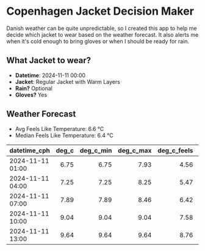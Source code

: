 
# Copenhagen Jacket Decision Maker

Danish weather can be quite unpredictable, so I created this app to help me decide which jacket to wear based on the weather forecast. 
It also alerts me when it's cold enough to bring gloves or when I should be ready for rain.

## What Jacket to wear?

- **Datetime**: 2024-11-11 00:00
- **Jacket**: Regular Jacket with Warm Layers
- **Rain?** Optional
- **Gloves?** Yes

## Weather Forecast
- Avg Feels Like Temperature: 6.6 °C
- Median Feels Like Temperature: 6.4 °C

| datetime_cph     |   deg_c |   deg_c_min |   deg_c_max |   deg_c_feels | weather   | wind   | rain   |
|:-----------------|--------:|------------:|------------:|--------------:|:----------|:-------|:-------|
| 2024-11-11 01:00 |    6.75 |        6.75 |        7.93 |          4.56 | Clouds    | Low    | None   |
| 2024-11-11 04:00 |    7.25 |        7.25 |        8.25 |          5.47 | Clouds    | Low    | None   |
| 2024-11-11 07:00 |    7.89 |        7.89 |        8.46 |          6.42 | Rain      | Low    | Low    |
| 2024-11-11 10:00 |    9.04 |        9.04 |        9.04 |          7.58 | Clouds    | Low    | None   |
| 2024-11-11 13:00 |    9.64 |        9.64 |        9.64 |          8.76 | Clouds    | Low    | None   |
        